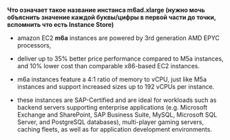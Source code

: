 **Что означает такое название инстанса m6ad.xlarge (нужно мочь объяснить значение каждой буквы/цифры в первой части до точки, вспомнить что есть Instance Store)**

- amazon EC2 **m6a** instances are powered by 3rd generation AMD EPYC processors, 

- deliver up to 35% better price performance compared to M5a instances, and 10% lower cost than comparable x86-based EC2 instances. 

- m6a instances feature a 4:1 ratio of memory to vCPU, just like M5a instances and support increased sizes up to 192 vCPUs per instance. 

- these instances are SAP-Certified and are ideal for workloads such as backend servers supporting enterprise applications (e.g. Microsoft Exchange and SharePoint, SAP Business Suite, MySQL, Microsoft SQL Server, and PostgreSQL databases), multi-player gaming servers, caching fleets, as well as for application development environments.